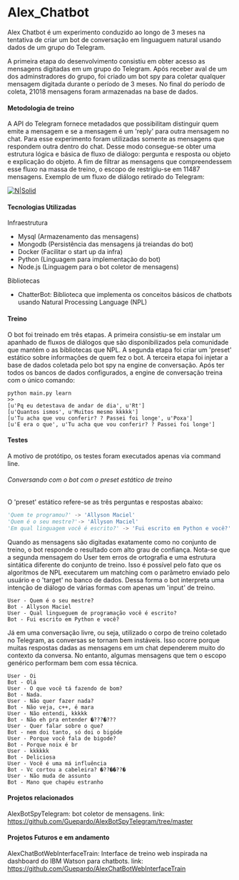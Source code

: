 # Alex_Chatbot
Alex Chatbot é um experimento conduzido ao longo de 3 meses na tentativa de criar um bot de conversação em linguaguem natural usando dados de um grupo do Telegram.

A primeira etapa do desenvolvimento consistiu em obter acesso as mensagens digitadas em um grupo do Telegram. Após receber aval de um dos adminstradores do grupo, foi criado um bot spy para coletar qualquer mensagem digitada durante o período de 3 meses. No final do período de coleta, 21018 mensagens foram armazenadas na base de dados. 

#### Metodologia de treino
A API do Telegram fornece metadados que possibilitam distinguir quem emite a mensagem e se a mensagem é um 'reply' para outra mensagem no chat. Para esse experimento foram utilizadas somente as mensagens que respondem outra dentro do chat. Desse modo consegue-se obter uma estrutura lógica e básica de fluxo de diálogo: pergunta e resposta ou objeto e explicação do objeto. A fim de filtrar as mensagens que compreendessem esse fluxo na massa de treino, o escopo de restrigiu-se em 11487 mensagens. Exemplo de um fluxo de diálogo retirado do Telegram:   

[![N|Solid](http://i.imgur.com/c7ND1O9.png)](https://nodesource.com/products/nsolid)

#### Tecnologias Utilizadas
Infraestrutura
* Mysql (Armazenamento das mensagens)
* Mongodb (Persistência das mensagens já treiandas do bot)
* Docker (Facilitar o start up da infra)
* Python (Linguagem para implementação do bot)
* Node.js (Linguagem para o bot coletor de mensagens)

Bibliotecas
* ChatterBot: Biblioteca que implementa os conceitos básicos de chatbots usando Natural Processing Language (NPL)

#### Treino
O bot foi treinado em três etapas. A primeira consistiu-se em instalar um apanhado de fluxos de diálogos que são disponibilizados pela comunidade que mantém o as bibliotecas que NPL. A segunda etapa foi criar um 'preset' estático sobre informações de quem fez o bot. A terceira etapa foi injetar a base de dados coletada pelo bot spy na engine de conversação. 
Após ter todos os bancos de dados configurados, a engine de conversação treina com o único comando: 

``` shell
python main.py learn
>>
[u'Pq eu detestava de andar de dia', u'Rt']
[u'Quantos ismos', u'Muitos mesmo kkkkk']
[u'Tu acha que vou conferir? ? Passei foi longe', u'Poxa']
[u'E era o que', u'Tu acha que vou conferir? ? Passei foi longe']
```

#### Testes
A motivo de protótipo, os testes foram executados apenas via command line. 

###### Conversando com o bot com o preset estático de treino
O 'preset' estático refere-se as três perguntas e respostas abaixo: 
```python
'Quem te programou?' -> 'Allyson Maciel'
'Quem é o seu mestre?'-> 'Allyson Maciel'
'Em qual linguagem você é escrito?' -> 'Fui escrito em Python e você?'
```

Quando as mensagens são digitadas exatamente como no conjunto de treino, o bot responde o resultado com alto grau de confiança. Nota-se que a segunda mensagem do User tem erros de ortografia e uma estrutura sintática diferente do conjunto de treino. Isso é possível pelo fato que os algoritmos de NPL executarem um matching com o parâmetro enviado pelo usuário e o 'target' no banco de dados. Dessa forma o bot interpreta uma intenção de diálogo de várias formas com apenas um 'input' de treino. 
```shell
User - Quem é o seu mestre?
Bot - Allyson Maciel
User - Qual lingueguem de programação você é escrito?
Bot - Fui escrito em Python e você?
```

Já em uma conversação livre, ou seja, utilizado o corpo de treino coletado no Telegram, as conversas se tornam bem instáveis. Isso ocorre porque muitas respostas dadas as mensagens em um chat dependerem muito do contexto da conversa. No entanto, algumas mensagens que tem o escopo genérico performam bem com essa técnica. 
``` shell
User - Oi
Bot - Olá
User - O que você tá fazendo de bom?
Bot - Nada.
User - Não quer fazer nada?
Bot - Não veja, c++, é mara
User - Não entendi, kkkkk
Bot - Não eh pra entender �???�???
User - Quer falar sobre o que?
Bot - nem doi tanto, só doi o bigóde
User - Porque você fala de bigode?
Bot - Porque noix é br
User - kkkkkk
Bot - Deliciosa
User - Você é uma má influência
Bot - Vc cortou a cabeleira? �??��??�
User - Não muda de assunto
Bot - Mano que chapéu estranho
```
#### Projetos relacionados
AlexBotSpyTelegram: bot coletor de mensagens.
link: https://github.com/Guepardo/AlexBotSpyTelegram/tree/master

#### Projetos Futuros e em andamento
AlexChatBotWebInterfaceTrain: Interface de treino web inspirada na dashboard do IBM Watson para chatbots. 
link: https://github.com/Guepardo/AlexChatBotWebInterfaceTrain